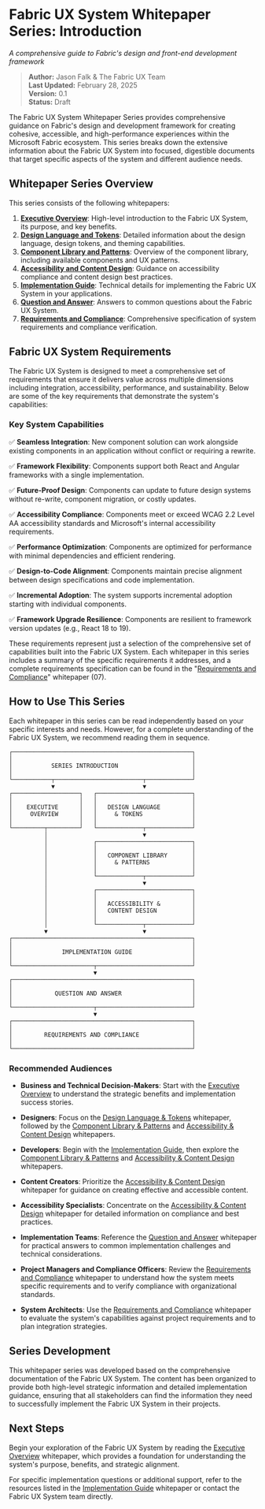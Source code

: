 # Fabric UX System Whitepaper Series: Introduction

*A comprehensive guide to Fabric's design and front-end development framework*

> **Author:** Jason Falk & The Fabric UX Team  
> **Last Updated:** February 28, 2025  
> **Version:** 0.1  
> **Status:** Draft  

The Fabric UX System Whitepaper Series provides comprehensive guidance on Fabric's design and development framework for creating cohesive, accessible, and high-performance experiences within the Microsoft Fabric ecosystem. This series breaks down the extensive information about the Fabric UX System into focused, digestible documents that target specific aspects of the system and different audience needs.

## Whitepaper Series Overview

This series consists of the following whitepapers:

1. **[Executive Overview](https://microsoft.sharepoint.com/:w:/t/HorizonFramework/EVLsz1jmMEFIkoxdbsBvb0cBkRq41NcyKzeiknQv-LJuKQ?e=PEAJPy)**: High-level introduction to the Fabric UX System, its purpose, and key benefits.
2. **[Design Language and Tokens](https://microsoft.sharepoint.com/:w:/t/HorizonFramework/EViEdV3OoJ9PkRDZRDmouCwB4S_GCDoK2h-F8rmUHuWS0A?e=Nkzfgy)**: Detailed information about the design language, design tokens, and theming capabilities.
3. **[Component Library and Patterns](https://microsoft.sharepoint.com/:w:/t/HorizonFramework/EaRRL-BAezdNnC2-MfPB1HABeuqSWYraEwQLTXCK6OH4eg?e=b0tfqO)**: Overview of the component library, including available components and UX patterns.
4. **[Accessibility and Content Design](https://microsoft.sharepoint.com/:w:/t/HorizonFramework/EWRplYWZiRZHh2iLgVkUzBQBsJ90tBFrSWRQB2SRTbmgtQ?e=tvxGH4)**: Guidance on accessibility compliance and content design best practices.
5. **[Implementation Guide](https://microsoft.sharepoint.com/:w:/t/HorizonFramework/EY3v1PN_bd9Cr_AiAQk0-XABUiXOeGui2DCwV4ysw9tLAQ?e=qUjgWc)**: Technical details for implementing the Fabric UX System in your applications.
6. **[Question and Answer](https://microsoft.sharepoint.com/:w:/t/HorizonFramework/Edvsa9nrjC9PhdWkCMBWPv8BMORBHhHWs1YnucOSl4mVTQ?e=2QRZjU)**: Answers to common questions about the Fabric UX System.
7. **[Requirements and Compliance](https://microsoft.sharepoint.com/:w:/t/HorizonFramework/ETE64EeUg1JNnFtDgVCRDkcBMycPFYojTGl-naYTcQ4qEg?e=h2yW46)**: Comprehensive specification of system requirements and compliance verification.

## Fabric UX System Requirements

The Fabric UX System is designed to meet a comprehensive set of requirements that ensure it delivers value across multiple dimensions including integration, accessibility, performance, and sustainability. Below are some of the key requirements that demonstrate the system's capabilities:

### Key System Capabilities

✅ **Seamless Integration**: New component solution can work alongside existing components in an application without conflict or requiring a rewrite.

✅ **Framework Flexibility**: Components support both React and Angular frameworks with a single implementation.

✅ **Future-Proof Design**: Components can update to future design systems without re-write, component migration, or costly updates.

✅ **Accessibility Compliance**: Components meet or exceed WCAG 2.2 Level AA accessibility standards and Microsoft's internal accessibility requirements.

✅ **Performance Optimization**: Components are optimized for performance with minimal dependencies and efficient rendering.

✅ **Design-to-Code Alignment**: Components maintain precise alignment between design specifications and code implementation.

✅ **Incremental Adoption**: The system supports incremental adoption starting with individual components.

✅ **Framework Upgrade Resilience**: Components are resilient to framework version updates (e.g., React 18 to 19).

These requirements represent just a selection of the comprehensive set of capabilities built into the Fabric UX System. Each whitepaper in this series includes a summary of the specific requirements it addresses, and a complete requirements specification can be found in the "[Requirements and Compliance](https://microsoft.sharepoint.com/:w:/t/HorizonFramework/ETE64EeUg1JNnFtDgVCRDkcBMycPFYojTGl-naYTcQ4qEg?e=h2yW46)" whitepaper (07).

## How to Use This Series

Each whitepaper in this series can be read independently based on your specific interests and needs. However, for a complete understanding of the Fabric UX System, we recommend reading them in sequence.

```           
┌───────────────────────────────────────────────────┐
│                                                   │
│           SERIES INTRODUCTION                     │
│                                                   │
└───────────┬─────────────────────────┬─────────────┘
            ▼                         ▼
┌───────────────────┐   ┌───────────────────────────┐
│                   │   │                           │
│    EXECUTIVE      │   │   DESIGN LANGUAGE         │
│     OVERVIEW      │   │     & TOKENS              │
│                   │   │                           │
└─────────┬─────────┘   └─────────────┬─────────────┘
          │                           ▼
          │             ┌───────────────────────────┐
          │             │                           │
          │             │   COMPONENT LIBRARY       │
          │             │     & PATTERNS            │
          │             │                           │
          │             └─────────────┬─────────────┘
          │                           ▼
          │             ┌───────────────────────────┐
          │             │                           │
          │             │   ACCESSIBILITY &         │
          │             │   CONTENT DESIGN          │
          │             │                           │
          │             └─────────────┬─────────────┘
          ▼                           ▼
┌───────────────────────────────────────────────────┐
│                                                   │
│              IMPLEMENTATION GUIDE                 │
│                                                   │
└───────────────────────┬───────────────────────────┘
                        ▼
┌───────────────────────────────────────────────────┐
│                                                   │
│            QUESTION AND ANSWER                    │
│                                                   │
└───────────────────────┬───────────────────────────┘
                        ▼
┌───────────────────────────────────────────────────┐
│                                                   │
│         REQUIREMENTS AND COMPLIANCE               │
│                                                   │
└───────────────────────────────────────────────────┘
```

### Recommended Audiences

- **Business and Technical Decision-Makers**: Start with the [Executive Overview](https://microsoft.sharepoint.com/:w:/t/HorizonFramework/EVLsz1jmMEFIkoxdbsBvb0cBkRq41NcyKzeiknQv-LJuKQ?e=PEAJPy) to understand the strategic benefits and implementation success stories.

- **Designers**: Focus on the [Design Language & Tokens](https://microsoft.sharepoint.com/:w:/t/HorizonFramework/EViEdV3OoJ9PkRDZRDmouCwB4S_GCDoK2h-F8rmUHuWS0A?e=Nkzfgy) whitepaper, followed by the [Component Library & Patterns](https://microsoft.sharepoint.com/:w:/t/HorizonFramework/EaRRL-BAezdNnC2-MfPB1HABeuqSWYraEwQLTXCK6OH4eg?e=b0tfqO) and [Accessibility & Content Design](https://microsoft.sharepoint.com/:w:/t/HorizonFramework/EWRplYWZiRZHh2iLgVkUzBQBsJ90tBFrSWRQB2SRTbmgtQ?e=tvxGH4) whitepapers.

- **Developers**: Begin with the [Implementation Guide](https://microsoft.sharepoint.com/:w:/t/HorizonFramework/EY3v1PN_bd9Cr_AiAQk0-XABUiXOeGui2DCwV4ysw9tLAQ?e=qUjgWc), then explore the [Component Library & Patterns](https://microsoft.sharepoint.com/:w:/t/HorizonFramework/EaRRL-BAezdNnC2-MfPB1HABeuqSWYraEwQLTXCK6OH4eg?e=b0tfqO) and [Accessibility & Content Design](https://microsoft.sharepoint.com/:w:/t/HorizonFramework/EWRplYWZiRZHh2iLgVkUzBQBsJ90tBFrSWRQB2SRTbmgtQ?e=tvxGH4) whitepapers.

- **Content Creators**: Prioritize the [Accessibility & Content Design](https://microsoft.sharepoint.com/:w:/t/HorizonFramework/EWRplYWZiRZHh2iLgVkUzBQBsJ90tBFrSWRQB2SRTbmgtQ?e=tvxGH4) whitepaper for guidance on creating effective and accessible content.

- **Accessibility Specialists**: Concentrate on the [Accessibility & Content Design](https://microsoft.sharepoint.com/:w:/t/HorizonFramework/EWRplYWZiRZHh2iLgVkUzBQBsJ90tBFrSWRQB2SRTbmgtQ?e=tvxGH4) whitepaper for detailed information on compliance and best practices.

- **Implementation Teams**: Reference the [Question and Answer](https://microsoft.sharepoint.com/:w:/t/HorizonFramework/Edvsa9nrjC9PhdWkCMBWPv8BMORBHhHWs1YnucOSl4mVTQ?e=2QRZjU) whitepaper for practical answers to common implementation challenges and technical considerations.

- **Project Managers and Compliance Officers**: Review the [Requirements and Compliance](https://microsoft.sharepoint.com/:w:/t/HorizonFramework/ETE64EeUg1JNnFtDgVCRDkcBMycPFYojTGl-naYTcQ4qEg?e=h2yW46) whitepaper to understand how the system meets specific requirements and to verify compliance with organizational standards.

- **System Architects**: Use the [Requirements and Compliance](https://microsoft.sharepoint.com/:w:/t/HorizonFramework/ETE64EeUg1JNnFtDgVCRDkcBMycPFYojTGl-naYTcQ4qEg?e=h2yW46) whitepaper to evaluate the system's capabilities against project requirements and to plan integration strategies.

## Series Development

This whitepaper series was developed based on the comprehensive documentation of the Fabric UX System. The content has been organized to provide both high-level strategic information and detailed implementation guidance, ensuring that all stakeholders can find the information they need to successfully implement the Fabric UX System in their projects.

## Next Steps

Begin your exploration of the Fabric UX System by reading the [Executive Overview](https://microsoft.sharepoint.com/:w:/t/HorizonFramework/EVLsz1jmMEFIkoxdbsBvb0cBkRq41NcyKzeiknQv-LJuKQ?e=PEAJPy) whitepaper, which provides a foundation for understanding the system's purpose, benefits, and strategic alignment.

For specific implementation questions or additional support, refer to the resources listed in the [Implementation Guide](https://microsoft.sharepoint.com/:w:/t/HorizonFramework/EY3v1PN_bd9Cr_AiAQk0-XABUiXOeGui2DCwV4ysw9tLAQ?e=qUjgWc) whitepaper or contact the Fabric UX System team directly.

